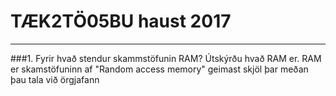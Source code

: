 # TÆK2TÖ05BU haust 2017
---
###1. Fyrir hvað stendur skammstöfunin RAM? Útskýrðu hvað RAM er.
RAM er skamstöfuninn af "Random access memory" geimast skjöl þar meðan þau tala við örgjafann